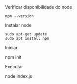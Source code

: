 Verificar disponibilidade do node

```
npm --version
```

Instalar node

```
sudo apt-get update
sudo apt install npm
```

Iniciar

npm init


Executar

node index.js